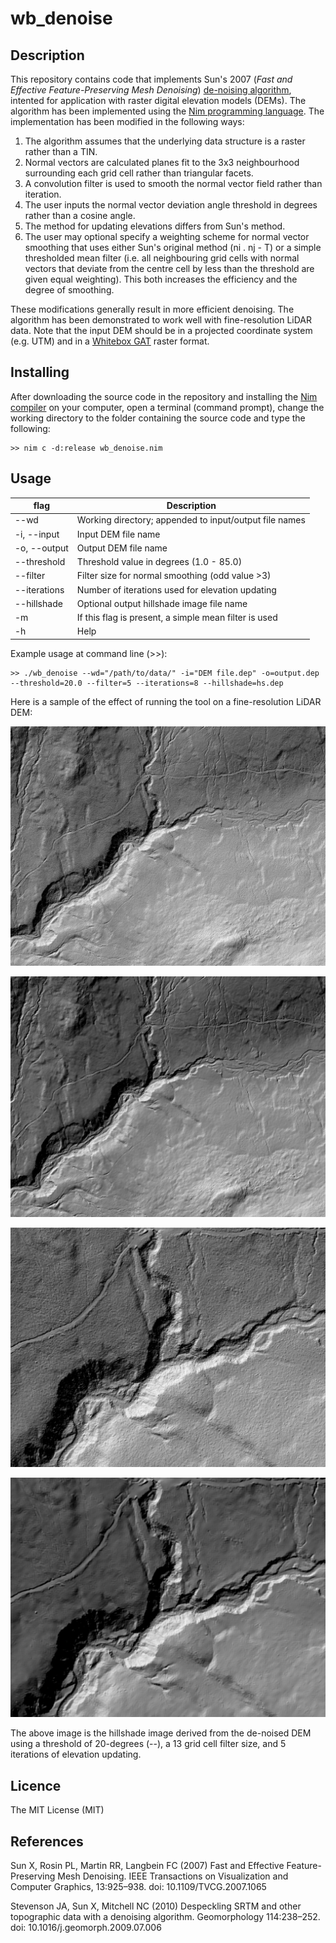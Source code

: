 wb_denoise
==========

Description
-----------

This repository contains code that implements Sun's 2007 (*Fast and Effective Feature-Preserving Mesh Denoising*) [de-noising algorithm](https://github.com/exuberant/mdenoise), intented for application with raster digital elevation models (DEMs). The algorithm has been implemented using the [Nim programming language](https://nim-lang.org). The implementation has been modified in the following ways:

1. The algorithm assumes that the underlying data structure is a raster rather than a TIN.
2. Normal vectors are calculated planes fit to the 3x3 neighbourhood surrounding each grid cell rather than triangular facets.
3. A convolution filter is used to smooth the normal vector field rather than iteration.
4. The user inputs the normal vector deviation angle threshold in degrees rather than a cosine angle.
5. The method for updating elevations differs from Sun's method.
6. The user may optional specify a weighting scheme for normal vector smoothing that uses either Sun's original method (ni . nj - T) or a simple thresholded mean filter (i.e. all neighbouring grid cells with normal vectors that deviate from the centre cell by less than the threshold are given equal weighting). This both increases the efficiency and the degree of smoothing.

These modifications generally result in more efficient denoising. The algorithm has been demonstrated to work well with fine-resolution LiDAR data. Note that the input DEM should be in a projected coordinate system (e.g. UTM) and in a [Whitebox GAT](http://www.uoguelph.ca/~hydrogeo/Whitebox/) raster format.

Installing
----------

After downloading the source code in the repository and installing the [Nim compiler](https://nim-lang.org/install.html) on your computer, open a terminal (command prompt), change the working directory to the folder containing the source code and type the following:

```
>> nim c -d:release wb_denoise.nim
```

Usage
-----

| flag         | Description                                              |
|--------------|----------------------------------------------------------|
| --wd         |  Working directory; appended to input/output file names  |
| -i, --input  |  Input DEM file name                                     |
| -o, --output |  Output DEM file name                                    |
| --threshold  |  Threshold value in degrees (1.0 - 85.0)                 |
| --filter     |  Filter size for normal smoothing (odd value >3)         |
| --iterations |  Number of iterations used for elevation updating        |
| --hillshade  |  Optional output hillshade image file name               |
| -m           |  If this flag is present, a simple mean filter is used   |
| -h           |  Help                                                    |

Example usage at command line (>>):

```
>> ./wb_denoise --wd="/path/to/data/" -i="DEM file.dep" -o=output.dep --threshold=20.0 --filter=5 --iterations=8 --hillshade=hs.dep
```
Here is a sample of the effect of running the tool on a fine-resolution LiDAR DEM:

![Original unfiltered LiDAR DEM](./img/rawDEM.png)

![De-noised LiDAR DEM](./img/denoisedDEM.png)

![Detailed original unfiltered LiDAR DEM](./img/detailedRaw.png)

![Detailed de-noised LiDAR DEM](./img/detailedDenoised.png)

The above image is the hillshade image derived from the de-noised DEM using a threshold of 20-degrees (--), a 13 grid cell filter size, and 5 iterations of elevation updating.

Licence
-------

The MIT License (MIT)

References
----------

Sun X, Rosin PL, Martin RR, Langbein FC (2007) Fast and Effective Feature-Preserving Mesh Denoising. IEEE Transactions on Visualization and Computer Graphics, 13:925–938. doi: 10.1109/TVCG.2007.1065

Stevenson JA, Sun X, Mitchell NC (2010) Despeckling SRTM and other topographic data with a denoising algorithm. Geomorphology 114:238–252. doi: 10.1016/j.geomorph.2009.07.006
